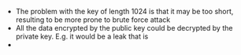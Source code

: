 * The problem with the key of length 1024 is that it may be too short, resulting to be more prone to brute force attack
* All the data encrypted by the public key could be decrypted by the private key. E.g. it would be a leak that is
* 